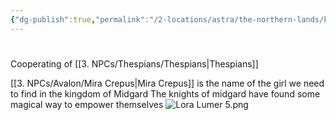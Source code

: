 ```yaml
---
{"dg-publish":true,"permalink":"/2-locations/astra/the-northern-lands/kingdom-of-midgard/kingdom-of-midgard/"}
---
```


# 
Cooperating of [[3. NPCs/Thespians/Thespians\|Thespians]]

[[3. NPCs/Avalon/Mira Crepus\|Mira Crepus]] is the name of the girl  we need to find in the kingdom of Midgard
The knights of midgard have found some magical way to empower themselves
![Lora Lumer 5.png](/img/user/Images/Lora%20Lumer%205.png)